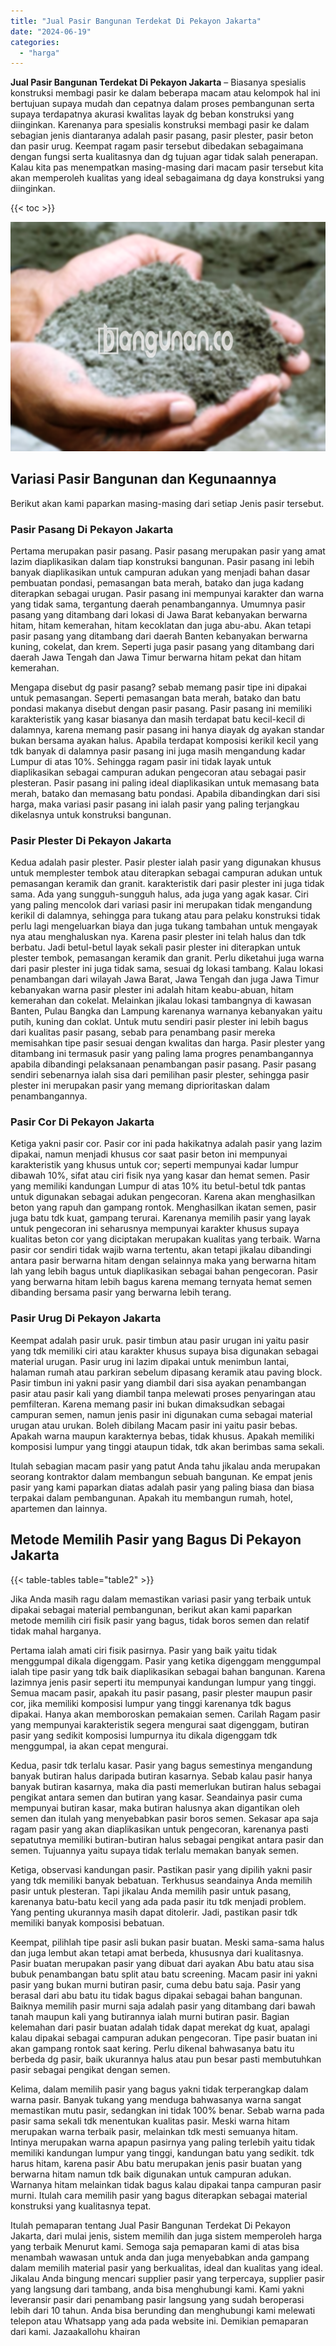 ```yaml
---
title: "Jual Pasir Bangunan Terdekat Di Pekayon Jakarta"
date: "2024-06-19"
categories: 
  - "harga"
---
```


**Jual Pasir Bangunan Terdekat Di Pekayon Jakarta** – Biasanya spesialis konstruksi membagi pasir ke dalam beberapa macam atau kelompok hal ini bertujuan supaya mudah dan cepatnya dalam proses pembangunan serta supaya terdapatnya akurasi kwalitas layak dg beban konstruksi yang diinginkan. Karenanya para spesialis konstruksi membagi pasir ke dalam sebagian jenis diantaranya adalah pasir pasang, pasir plester, pasir beton dan pasir urug. Keempat ragam pasir tersebut dibedakan sebagaimana dengan fungsi serta kualitasnya dan dg tujuan agar tidak salah penerapan. Kalau kita pas menempatkan masing-masing dari macam pasir tersebut kita akan memperoleh kualitas yang ideal sebagaimana dg daya konstruksi yang diinginkan.

{{< toc >}}

![Jual Pasir Bangunan Terdekat Di Pekayon Jakarta](/images/jual-pasir-bangunan-49.png)

## Variasi Pasir Bangunan dan Kegunaannya

Berikut akan kami paparkan masing-masing dari setiap Jenis pasir tersebut.

### Pasir Pasang Di Pekayon Jakarta

Pertama merupakan pasir pasang. Pasir pasang merupakan pasir yang amat lazim diaplikasikan dalam tiap konstruksi bangunan. Pasir pasang ini lebih banyak diaplikasikan untuk campuran adukan yang menjadi bahan dasar pembuatan pondasi, pemasangan bata merah, batako dan juga kadang diterapkan sebagai urugan. Pasir pasang ini mempunyai karakter dan warna yang tidak sama, tergantung daerah penambangannya. Umumnya pasir pasang yang ditambang dari lokasi di Jawa Barat kebanyakan berwarna hitam, hitam kemerahan, hitam kecoklatan dan juga abu-abu. Akan tetapi pasir pasang yang ditambang dari daerah Banten kebanyakan berwarna kuning, cokelat, dan krem. Seperti juga pasir pasang yang ditambang dari daerah Jawa Tengah dan Jawa Timur berwarna hitam pekat dan hitam kemerahan.

Mengapa disebut dg pasir pasang? sebab memang pasir tipe ini dipakai untuk pemasangan. Seperti pemasangan bata merah, batako dan batu pondasi makanya disebut dengan pasir pasang. Pasir pasang ini memiliki karakteristik yang kasar biasanya dan masih terdapat batu kecil-kecil di dalamnya, karena memang pasir pasang ini hanya diayak dg ayakan standar bukan bersama ayakan halus. Apabila terdapat komposisi kerikil kecil yang tdk banyak di dalamnya pasir pasang ini juga masih mengandung kadar Lumpur di atas 10%. Sehingga ragam pasir ini tidak layak untuk diaplikasikan sebagai campuran adukan pengecoran atau sebagai pasir plesteran. Pasir pasang ini paling ideal diaplikasikan untuk memasang bata merah, batako dan memasang batu pondasi. Apabila dibandingkan dari sisi harga, maka variasi pasir pasang ini ialah pasir yang paling terjangkau dikelasnya untuk konstruksi bangunan.

### Pasir Plester Di Pekayon Jakarta

Kedua adalah pasir plester. Pasir plester ialah pasir yang digunakan khusus untuk memplester tembok atau diterapkan sebagai campuran adukan untuk pemasangan keramik dan granit. karakteristik dari pasir plester ini juga tidak sama. Ada yang sungguh-sungguh halus, ada juga yang agak kasar. Ciri yang paling mencolok dari variasi pasir ini merupakan tidak mengandung kerikil di dalamnya, sehingga para tukang atau para pelaku konstruksi tidak perlu lagi mengeluarkan biaya dan juga tukang tambahan untuk mengayak nya atau menghaluskan nya. Karena pasir plester ini telah halus dan tdk berbatu. Jadi betul-betul layak sekali pasir plester ini diterapkan untuk plester tembok, pemasangan keramik dan granit. Perlu diketahui juga warna dari pasir plester ini juga tidak sama, sesuai dg lokasi tambang. Kalau lokasi penambangan dari wilayah Jawa Barat, Jawa Tengah dan juga Jawa Timur kebanyakan warna pasir plester ini adalah hitam keabu-abuan, hitam kemerahan dan cokelat. Melainkan jikalau lokasi tambangnya di kawasan Banten, Pulau Bangka dan Lampung karenanya warnanya kebanyakan yaitu putih, kuning dan coklat. Untuk mutu sendiri pasir plester ini lebih bagus dari kualitas pasir pasang, sebab para penambang pasir mereka memisahkan tipe pasir sesuai dengan kwalitas dan harga. Pasir plester yang ditambang ini termasuk pasir yang paling lama progres penambangannya apabila dibandingi pelaksanaan penambangan pasir pasang. Pasir pasang sendiri sebenarnya ialah sisa dari pemilihan pasir plester, sehingga pasir plester ini merupakan pasir yang memang diprioritaskan dalam penambangannya.

### Pasir Cor Di Pekayon Jakarta

Ketiga yakni pasir cor. Pasir cor ini pada hakikatnya adalah pasir yang lazim dipakai, namun menjadi khusus cor saat pasir beton ini mempunyai karakteristik yang khusus untuk cor; seperti mempunyai kadar lumpur dibawah 10%, sifat atau ciri fisik nya yang kasar dan hemat semen. Pasir yang memiliki kandungan Lumpur di atas 10% itu betul-betul tdk pantas untuk digunakan sebagai adukan pengecoran. Karena akan menghasilkan beton yang rapuh dan gampang rontok. Menghasilkan ikatan semen, pasir juga batu tdk kuat, gampang terurai. Karenanya memilih pasir yang layak untuk pengecoran ini seharusnya mempunyai karakter khusus supaya kualitas beton cor yang diciptakan merupakan kualitas yang terbaik. Warna pasir cor sendiri tidak wajib warna tertentu, akan tetapi jikalau dibandingi antara pasir berwarna hitam dengan selainnya maka yang berwarna hitam lah yang lebih bagus untuk diaplikasikan sebagai bahan pengecoran. Pasir yang berwarna hitam lebih bagus karena memang ternyata hemat semen dibanding bersama pasir yang berwarna lebih terang.

### Pasir Urug Di Pekayon Jakarta

Keempat adalah pasir uruk. pasir timbun atau pasir urugan ini yaitu pasir yang tdk memiliki ciri atau karakter khusus supaya bisa digunakan sebagai material urugan. Pasir urug ini lazim dipakai untuk menimbun lantai, halaman rumah atau parkiran sebelum dipasang keramik atau paving block. Pasir timbun ini yakni pasir yang diambil dari sisa ayakan penambangan pasir atau pasir kali yang diambil tanpa melewati proses penyaringan atau pemfilteran. Karena memang pasir ini bukan dimaksudkan sebagai campuran semen, namun jenis pasir ini digunakan cuma sebagai material urugan atau urukan. Boleh dibilang Macam pasir ini yaitu pasir bebas. Apakah warna maupun karakternya bebas, tidak khusus. Apakah memiliki komposisi lumpur yang tinggi ataupun tidak, tdk akan berimbas sama sekali.

Itulah sebagian macam pasir yang patut Anda tahu jikalau anda merupakan seorang kontraktor dalam membangun sebuah bangunan. Ke empat jenis pasir yang kami paparkan diatas adalah pasir yang paling biasa dan biasa terpakai dalam pembangunan. Apakah itu membangun rumah, hotel, apartemen dan lainnya.

## Metode Memilih Pasir yang Bagus Di Pekayon Jakarta

{{< table-tables table="table2" >}}

Jika Anda masih ragu dalam memastikan variasi pasir yang terbaik untuk dipakai sebagai material pembangunan, berikut akan kami paparkan metode memilih ciri fisik pasir yang bagus, tidak boros semen dan relatif tidak mahal harganya.

Pertama ialah amati ciri fisik pasirnya. Pasir yang baik yaitu tidak menggumpal dikala digenggam. Pasir yang ketika digenggam menggumpal ialah tipe pasir yang tdk baik diaplikasikan sebagai bahan bangunan. Karena lazimnya jenis pasir seperti itu mempunyai kandungan lumpur yang tinggi. Semua macam pasir, apakah itu pasir pasang, pasir plester maupun pasir cor, jika memiliki komposisi lumpur yang tinggi karenanya tdk bagus dipakai. Hanya akan memboroskan pemakaian semen. Carilah Ragam pasir yang mempunyai karakteristik segera mengurai saat digenggam, butiran pasir yang sedikit komposisi lumpurnya itu dikala digenggam tdk menggumpal, ia akan cepat mengurai.

Kedua, pasir tdk terlalu kasar. Pasir yang bagus semestinya mengandung banyak butiran halus daripada butiran kasarnya. Sebab kalau pasir hanya banyak butiran kasarnya, maka dia pasti memerlukan butiran halus sebagai pengikat antara semen dan butiran yang kasar. Seandainya pasir cuma mempunyai butiran kasar, maka butiran halusnya akan digantikan oleh semen dan itulah yang menyebabkan pasir boros semen. Sekasar apa saja ragam pasir yang akan diaplikasikan untuk pengecoran, karenanya pasti sepatutnya memiliki butiran-butiran halus sebagai pengikat antara pasir dan semen. Tujuannya yaitu supaya tidak terlalu memakan banyak semen.

Ketiga, observasi kandungan pasir. Pastikan pasir yang dipilih yakni pasir yang tdk memiliki banyak bebatuan. Terkhusus seandainya Anda memilih pasir untuk plesteran. Tapi jikalau Anda memilih pasir untuk pasang, karenanya batu-batu kecil yang ada pada pasir itu tdk menjadi problem. Yang penting ukurannya masih dapat ditolerir. Jadi, pastikan pasir tdk memiliki banyak komposisi bebatuan.

Keempat, pilihlah tipe pasir asli bukan pasir buatan. Meski sama-sama halus dan juga lembut akan tetapi amat berbeda, khususnya dari kualitasnya. Pasir buatan merupakan pasir yang dibuat dari ayakan Abu batu atau sisa bubuk penambangan batu split atau batu screening. Macam pasir ini yakni pasir yang bukan murni butiran pasir, cuma debu batu saja. Pasir yang berasal dari abu batu itu tidak bagus dipakai sebagai bahan bangunan. Baiknya memilih pasir murni saja adalah pasir yang ditambang dari bawah tanah maupun kali yang butirannya ialah murni butiran pasir. Bagian kelemahan dari pasir buatan adalah tidak dapat merekat dg kuat, apalagi kalau dipakai sebagai campuran adukan pengecoran. Tipe pasir buatan ini akan gampang rontok saat kering. Perlu dikenal bahwasanya batu itu berbeda dg pasir, baik ukurannya halus atau pun besar pasti membutuhkan pasir sebagai pengikat dengan semen.

Kelima, dalam memilih pasir yang bagus yakni tidak terperangkap dalam warna pasir. Banyak tukang yang menduga bahwasanya warna sangat memastikan mutu pasir, sedangkan ini tidak 100% benar. Sebab warna pada pasir sama sekali tdk menentukan kualitas pasir. Meski warna hitam merupakan warna terbaik pasir, melainkan tdk mesti semuanya hitam. Intinya merupakan warna apapun pasirnya yang paling terlebih yaitu tidak memiliki kandungan lumpur yang tinggi, kandungan batu yang sedikit. tdk harus hitam, karena pasir Abu batu merupakan jenis pasir buatan yang berwarna hitam namun tdk baik digunakan untuk campuran adukan. Warnanya hitam melainkan tidak bagus kalau dipakai tanpa campuran pasir murni. Itulah cara memilih pasir yang bagus diterapkan sebagai material konstruksi yang kualitasnya tepat.

Itulah pemaparan tentang Jual Pasir Bangunan Terdekat Di Pekayon Jakarta, dari mulai jenis, sistem memilih dan juga sistem memperoleh harga yang terbaik Menurut kami. Semoga saja pemaparan kami di atas bisa menambah wawasan untuk anda dan juga menyebabkan anda gampang dalam memilih material pasir yang berkualitas, ideal dan kualitas yang ideal. Jikalau Anda bingung mencari supplier pasir yang terpercaya, supplier pasir yang langsung dari tambang, anda bisa menghubungi kami. Kami yakni leveransir pasir dari penambang pasir langsung yang sudah beroperasi lebih dari 10 tahun. Anda bisa berunding dan menghubungi kami melewati telepon atau Whatsapp yang ada pada website ini. Demikian pemaparan dari kami. Jazaakallohu khairan
